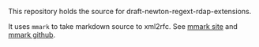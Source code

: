 This repository holds the source for draft-newton-regext-rdap-extensions.

It uses `mmark` to take markdown source to xml2rfc.
See [mmark site](https://mmark.miek.nl/) and [mmark github](https://github.com/mmarkdown/mmark).

